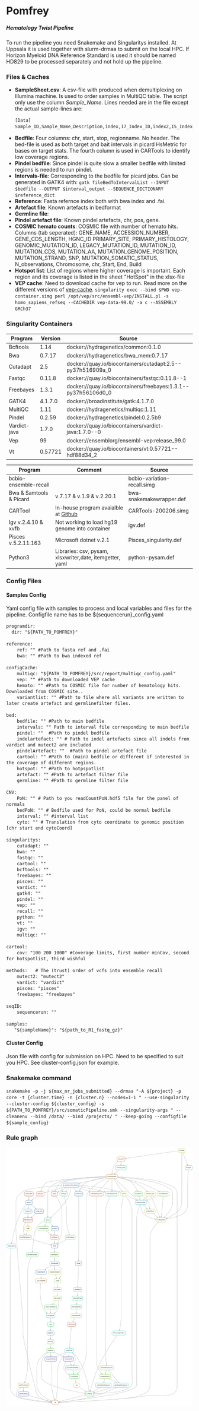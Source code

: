 # Pomfrey
##### Hematology Twist Pipeline

To run the pipeline you need Snakemake and Singularitys installed. At Uppsala it is used together with slurm-drmaa to submit on the local HPC. If Horizon Myeloid DNA Reference Standard is used it should be named HD829 to be processed separately and not hold up the pipeline.

### Files & Caches
- **SampleSheet.csv**: A csv-file with produced when demultiplexing on Illumina machine. Is used to order samples in MultiQC table. The script only use the column *Sample_Name*. Lines needed are in the file except the actual sample-lines are:
    ```sh
    [Data]
    Sample_ID,Sample_Name,Description,index,I7_Index_ID,index2,I5_Index_ID,Sample_Project
    ```
- **Bedfile**: Four columns: chr, start, stop, regionname. No header. The bed-file is used as both target and bait intervals in picard HsMetric for bases on target stats. The fourth column is used in CARTools to identify low coverage regions.
- **Pindel bedfile**: Since pindel is quite slow a smaller bedfile with limited regions is needed to run pindel.
- **Intervals-file**: Corresponding to the bedfile for picard jobs. Can be generated in GATK4 with:
    `gatk fileBedToIntervalList --INPUT $bedfile --OUTPUT $interval_output --SEQUENCE_DICTIONARY $reference_dict`
- **Reference**: Fasta refernce index both with bwa index and .fai.
- **Artefact file**: Known artefacts in bedformat
- **Germline file**:
- **Pindel artefact file**: Known pindel artefacts, chr, pos, gene.
- **COSMIC hemato counts**: COSMIC file with number of hemato hits. Columns (tab seperated): GENE_NAME, ACCESSION_NUMBER, GENE_CDS_LENGTH, HGNC_ID PRIMARY_SITE, PRIMARY_HISTOLOGY,  GENOMIC_MUTATION_ID, LEGACY_MUTATION_ID, MUTATION_ID, MUTATION_CDS, MUTATION_AA, MUTATION_GENOME_POSITION, MUTATION_STRAND, SNP, MUTATION_SOMATIC_STATUS, N_observations, Chromosome, chr, Start, End, Build
- **Hotspot list**: List of regions where higher coverage is important. Each region and its coverage is listed in the sheet "HotSpot" in the xlsx-file
- **VEP cache**: Need to download cache for vep to run. Read more on the different versions of [vep-cache](https://m.ensembl.org/info/docs/tools/vep/script/vep_cache.html).
    `singularity exec --bind $PWD vep-container.simg perl /opt/vep/src/ensembl-vep/INSTALL.pl -s homo_sapiens_refseq --CACHEDIR vep-data-99.0/ -a c --ASSEMBLY GRCh37`


### Singularity Containers
| Program | Version | Source |
| ------- | ------- | ------ |
| Bcftools | 1.14 | docker://hydragenetics/common:0.1.0	|
| Bwa | 0.7.17 |docker://hydragenetics/bwa_mem:0.7.17|
| Cutadapt | 2.5 |	docker://quay.io/biocontainers/cutadapt:2.5--py37h516909a_0 |
| Fastqc | 0.11.8 | docker://quay.io/biocontainers/fastqc:0.11.8--1	|
| Freebayes | 1.3.1 |docker://quay.io/biocontainers/freebayes:1.3.1--py37h56106d0_0 |
| GATK4 | 4.1.7.0 | docker://broadinstitute/gatk:4.1.7.0 |
| MultiQC| 1.11 | docker://hydragenetics/multiqc:1.11 |
| Pindel | 0.2.59	| docker://hydragenetics/pindel:0.2.5b9 |
| Vardict-java | 1.7.0 | docker://quay.io/biocontainers/vardict-java:1.7.0--0	|
| Vep | 99 |docker://ensemblorg/ensembl-vep:release_99.0	|
| Vt | 0.57721 | docker://quay.io/biocontainers/vt:0.57721--hdf88d34_2	|

|Program| Comment| Source|
| ----- | ------ | ----- |
| bcbio-ensemble-recall | |		bcbio-variation-recall.simg |
| Bwa & Samtools & Picard|  v.7.17 &  v.1.9 & v.2.20.1 | bwa-snakemakewrapper.def |
| CARTool |In-house program avaialble at [Github](https://github.com/anod6351/CARtool) | CARTools-200206.simg |
| Igv v.2.4.10 & xvfb | Not working to load hg19 genome into container | igv.def |
| Pisces v.5.2.11.163 |Microsoft dotnet v.2.1| Pisces_singularity.def	|
| Python3 | Libraries: csv, pysam, xlsxwriter,date, itemgetter, yaml|	python-pysam.def |

### Config Files
#### Samples Config
Yaml config file with samples to process and local variables and files for the pipeline. Configfile name has to be ${sequencerun}_config.yaml
```
programdir:
  dir: "${PATH_TO_POMFREY}"

reference:
    ref: "" #Path to fasta ref and .fai
    bwa: "" #Path to bwa indexed ref

configCache:
    multiqc: "${PATH_TO_POMFREY}/src/report/multiqc_config.yaml"
    vep: "" #Path to downloaded VEP cache
    hemato: "" #Path to COSMIC file for number of hematology hits. Downloaded from COSMIC site..
    variantlist: "" #Path to file where all variants are written to later create artefact and germlinefilter files.

bed:
    bedfile: "" #Path to main bedfile
    intervals: "" Path to interval file corresponding to main bedfile
    pindel: ""  #Path to pindel bedfile
    indelartefact: "" # Path to indel artefacts since all indels from vardict and mutect2 are included
    pindelArtefact: ""  #Path to pindel artefact file
    cartool: "" #Path to (main) bedfile or different if interested in the coverage of different regions.
    hotspot: "" #Path to hotpspotlist
    artefact: "" #Path to artefact filter file
    germline: "" #Path to germline filter file

CNV:
    PoN: "" # Path to you readCountPoN.hdf5 file for the panel of normals
    bedPoN: "" # Bedfile used for PoN, could be normal bedfile
    interval: "" #interval list
    cyto: "" # Translation from cyto coordinate to genomic position [chr start end cytoCoord]

singularitys:
    cutadapt: ""
    bwa: ""
    fastqc: ""
    cartool: ""
    bcftools: ""
    freebayes: ""
    pisces: ""
    vardict: ""
    gatk4: ""
    pindel: ""
    vep: ""
    recall: ""
    python: ""
    vt: ""
    igv: ""
    multiqc: ""

cartool:
    cov: "100 200 1000" #Coverage limits, first number minCov, second for hotspotlist, third wishful

methods:   # The (trust) order of vcfs into ensemble recall
    mutect2: "mutect2"
    vardict: "vardict"
    pisces: "pisces"
    freebayes: "freebayes"

seqID:
    sequencerun: ""  

samples:
   "${sampleName}": "${path_to_R1_fastq_gz}"

```

#### Cluster Config
Json file with config for submission on HPC. Need to be specified to suit you HPC. See cluster-config.json for example.
### Snakemake command
`
snakemake -p -j ${max_nr_jobs_submitted} --drmaa "-A ${project} -p core -t {cluster.time} -n {cluster.n} --nodes=1-1 " --use-singularity --cluster-config ${cluster_config} -s ${PATH_TO_POMFREY}/src/somaticPipeline.smk --singularity-args " --cleanenv --bind /data/ --bind /projects/ " --keep-going --configfile ${sample_config}
`

### Rule graph
![Alt text here](images/Rulegraph_220314.svg)
